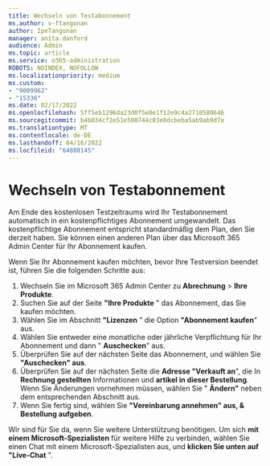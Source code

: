```yaml
---
title: Wechseln von Testabonnement
ms.author: v-ftangonan
author: IpeTangonan
manager: anita.danford
audience: Admin
ms.topic: article
ms.service: o365-administration
ROBOTS: NOINDEX, NOFOLLOW
ms.localizationpriority: medium
ms.custom:
- "9009962"
- "15336"
ms.date: 02/17/2022
ms.openlocfilehash: 5ff5eb1296da23d0f5e0e1f12e9c4a2710580646
ms.sourcegitcommit: b4b034cf2e51e500744c03e8dcbeba5ab9ab9d7e
ms.translationtype: MT
ms.contentlocale: de-DE
ms.lasthandoff: 04/16/2022
ms.locfileid: "64888145"
---
```

# <a name="switch-from-trial-subscription"></a>Wechseln von Testabonnement

Am Ende des kostenlosen Testzeitraums wird Ihr Testabonnement automatisch in ein kostenpflichtiges Abonnement umgewandelt. Das kostenpflichtige Abonnement entspricht standardmäßig dem Plan, den Sie derzeit haben. Sie können einen anderen Plan über das Microsoft 365 Admin Center für Ihr Abonnement kaufen.

Wenn Sie Ihr Abonnement kaufen möchten, bevor Ihre Testversion beendet ist, führen Sie die folgenden Schritte aus:

1. Wechseln Sie im Microsoft 365 Admin Center zu **Abrechnung** > **Ihre Produkte**.
2. Suchen Sie auf der Seite **"Ihre Produkte** " das Abonnement, das Sie kaufen möchten.
3. Wählen Sie im Abschnitt **"Lizenzen** " die Option **"Abonnement kaufen**" aus.
4. Wählen Sie entweder eine monatliche oder jährliche Verpflichtung für Ihr Abonnement und dann " **Auschecken**" aus.
5. Überprüfen Sie auf der nächsten Seite das Abonnement, und wählen Sie **"Auschecken" aus**.
6. Überprüfen Sie auf der nächsten Seite die **Adresse "Verkauft an**", die In **Rechnung gestellten** Informationen und **artikel in dieser Bestellung**. Wenn Sie Änderungen vornehmen müssen, wählen Sie " **Ändern"** neben dem entsprechenden Abschnitt aus.
7. Wenn Sie fertig sind, wählen Sie **"Vereinbarung annehmen" aus, & Bestellung aufgeben**.

Wir sind für Sie da, wenn Sie weitere Unterstützung benötigen. Um sich **mit einem Microsoft-Spezialisten** für weitere Hilfe zu verbinden, wählen Sie einen Chat mit einem Microsoft-Spezialisten aus, und **klicken Sie unten auf "Live-Chat** ".
